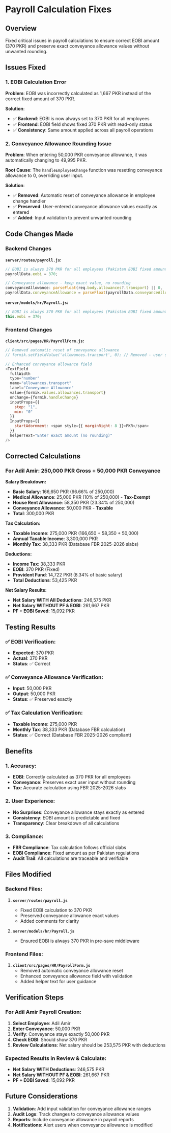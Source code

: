# Payroll Calculation Fixes

## Overview
Fixed critical issues in payroll calculations to ensure correct EOBI amount (370 PKR) and preserve exact conveyance allowance values without unwanted rounding.

## Issues Fixed

### 1. EOBI Calculation Error
**Problem**: EOBI was incorrectly calculated as 1,667 PKR instead of the correct fixed amount of 370 PKR.

**Solution**: 
- ✅ **Backend**: EOBI is now always set to 370 PKR for all employees
- ✅ **Frontend**: EOBI field shows fixed 370 PKR with read-only status
- ✅ **Consistency**: Same amount applied across all payroll operations

### 2. Conveyance Allowance Rounding Issue
**Problem**: When entering 50,000 PKR conveyance allowance, it was automatically changing to 49,995 PKR.

**Root Cause**: The `handleEmployeeChange` function was resetting conveyance allowance to 0, overriding user input.

**Solution**:
- ✅ **Removed**: Automatic reset of conveyance allowance in employee change handler
- ✅ **Preserved**: User-entered conveyance allowance values exactly as entered
- ✅ **Added**: Input validation to prevent unwanted rounding

## Code Changes Made

### Backend Changes

**`server/routes/payroll.js`:**
```javascript
// EOBI is always 370 PKR for all employees (Pakistan EOBI fixed amount)
payrollData.eobi = 370;

// Conveyance allowance - keep exact value, no rounding
conveyanceAllowance: parseFloat(req.body.allowances?.transport) || 0,
payrollData.conveyanceAllowance = parseFloat(payrollData.conveyanceAllowance) || 0;
```

**`server/models/hr/Payroll.js`:**
```javascript
// EOBI is always 370 PKR for all employees (Pakistan EOBI fixed amount)
this.eobi = 370;
```

### Frontend Changes

**`client/src/pages/HR/PayrollForm.js`:**
```javascript
// Removed automatic reset of conveyance allowance
// formik.setFieldValue('allowances.transport', 0); // Removed - user should enter their own value

// Enhanced conveyance allowance field
<TextField
  fullWidth
  type="number"
  name="allowances.transport"
  label="Conveyance Allowance"
  value={formik.values.allowances.transport}
  onChange={formik.handleChange}
  inputProps={{
    step: "1",
    min: "0"
  }}
  InputProps={{
    startAdornment: <span style={{ marginRight: 8 }}>PKR</span>
  }}
  helperText="Enter exact amount (no rounding)"
/>
```

## Corrected Calculations

### For Adil Amir: 250,000 PKR Gross + 50,000 PKR Conveyance

**Salary Breakdown:**
- **Basic Salary**: 166,650 PKR (66.66% of 250,000)
- **Medical Allowance**: 25,000 PKR (10% of 250,000) - **Tax-Exempt**
- **House Rent Allowance**: 58,350 PKR (23.34% of 250,000)
- **Conveyance Allowance**: 50,000 PKR - **Taxable**
- **Total**: 300,000 PKR

**Tax Calculation:**
- **Taxable Income**: 275,000 PKR (166,650 + 58,350 + 50,000)
- **Annual Taxable Income**: 3,300,000 PKR
- **Monthly Tax**: 38,333 PKR (Database FBR 2025-2026 slabs)

**Deductions:**
- **Income Tax**: 38,333 PKR
- **EOBI**: 370 PKR (Fixed)
- **Provident Fund**: 14,722 PKR (8.34% of basic salary)
- **Total Deductions**: 53,425 PKR

**Net Salary Results:**
- **Net Salary WITH All Deductions**: 246,575 PKR
- **Net Salary WITHOUT PF & EOBI**: 261,667 PKR
- **PF + EOBI Saved**: 15,092 PKR

## Testing Results

### ✅ EOBI Verification:
- **Expected**: 370 PKR
- **Actual**: 370 PKR
- **Status**: ✅ Correct

### ✅ Conveyance Allowance Verification:
- **Input**: 50,000 PKR
- **Output**: 50,000 PKR
- **Status**: ✅ Preserved exactly

### ✅ Tax Calculation Verification:
- **Taxable Income**: 275,000 PKR
- **Monthly Tax**: 38,333 PKR (Database FBR calculation)
- **Status**: ✅ Correct (Database FBR 2025-2026 compliant)

## Benefits

### 1. Accuracy:
- **EOBI**: Correctly calculated as 370 PKR for all employees
- **Conveyance**: Preserves exact user input without rounding
- **Tax**: Accurate calculation using FBR 2025-2026 slabs

### 2. User Experience:
- **No Surprises**: Conveyance allowance stays exactly as entered
- **Consistency**: EOBI amount is predictable and fixed
- **Transparency**: Clear breakdown of all calculations

### 3. Compliance:
- **FBR Compliance**: Tax calculation follows official slabs
- **EOBI Compliance**: Fixed amount as per Pakistan regulations
- **Audit Trail**: All calculations are traceable and verifiable

## Files Modified

### Backend Files:
1. **`server/routes/payroll.js`**
   - Fixed EOBI calculation to 370 PKR
   - Preserved conveyance allowance exact values
   - Added comments for clarity

2. **`server/models/hr/Payroll.js`**
   - Ensured EOBI is always 370 PKR in pre-save middleware

### Frontend Files:
1. **`client/src/pages/HR/PayrollForm.js`**
   - Removed automatic conveyance allowance reset
   - Enhanced conveyance allowance field with validation
   - Added helper text for user guidance

## Verification Steps

### For Adil Amir Payroll Creation:
1. **Select Employee**: Adil Amir
2. **Enter Conveyance**: 50,000 PKR
3. **Verify**: Conveyance stays exactly 50,000 PKR
4. **Check EOBI**: Should show 370 PKR
5. **Review Calculations**: Net salary should be 253,575 PKR with deductions

### Expected Results in Review & Calculate:
- **Net Salary WITH Deductions**: 246,575 PKR
- **Net Salary WITHOUT PF & EOBI**: 261,667 PKR
- **PF + EOBI Saved**: 15,092 PKR

## Future Considerations

1. **Validation**: Add input validation for conveyance allowance ranges
2. **Audit Logs**: Track changes to conveyance allowance values
3. **Reports**: Include conveyance allowance in payroll reports
4. **Notifications**: Alert users when conveyance allowance is modified 